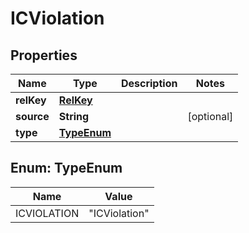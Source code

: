 

# ICViolation

## Properties

Name | Type | Description | Notes
------------ | ------------- | ------------- | -------------
**relKey** | [**RelKey**](RelKey.md) |  | 
**source** | **String** |  |  [optional]
**type** | [**TypeEnum**](#TypeEnum) |  | 



## Enum: TypeEnum

Name | Value
---- | -----
ICVIOLATION | &quot;ICViolation&quot;



